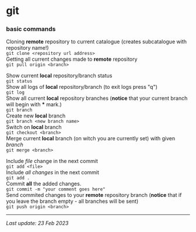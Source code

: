 # git 
### basic commands

Cloning **remote** repository to current catalogue (creates subcatalogue with repository name!)\
```git clone <repository url address>```\
Getting all current changes made to **remote** repository\
```git pull origin <branch>```

Show current **local** repository/branch status\
```git status```\
Show all logs of **local** repository/branch (to exit logs press "q")\
```git log```\
Show all current **local** repository branches (**notice** that your current branch will begin with __*__ mark.)\
```git branch```\
Create new **local** branch\
```git branch <new branch name>```\
Switch on **local** branch\
```git checkout <branch>```\
Merge current **local** branch (on witch you are currently set) with given *branch*\
```git merge <branch>```

Include *file* change in the next commit\
```git add <file>```\
Include *all changes* in the next commit\
```git add .```\
Commit **all** the added changes.\
```git commit -m "your comment goes here"```\
Send commited changes to your **remote** repository branch (**notice** that if you leave the branch empty - all branches will be sent)\
```git push origin <branch>```

---
_Last update: 23 Feb 2023_ 